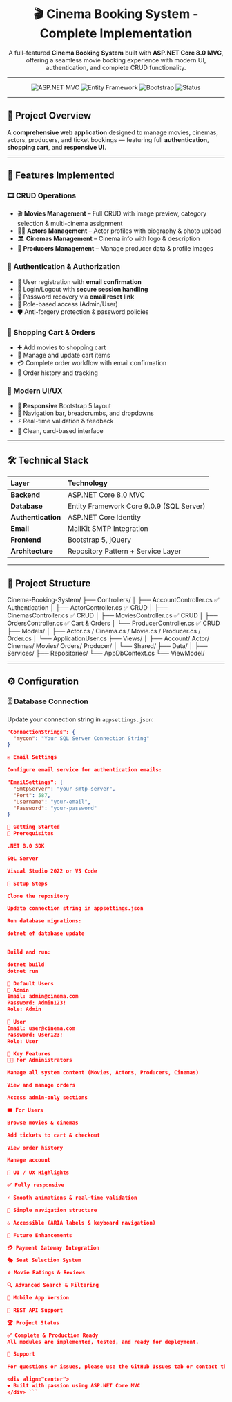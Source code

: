 <div align="center">

# 🎬 **Cinema Booking System - Complete Implementation**

A full-featured **Cinema Booking System** built with **ASP.NET Core 8.0 MVC**, offering a seamless movie booking experience with modern UI, authentication, and complete CRUD functionality.

---

![ASP.NET MVC](https://img.shields.io/badge/ASP.NET%20Core-8.0-blue?logo=dotnet)
![Entity Framework](https://img.shields.io/badge/Entity%20Framework-Core%209.0.9-green)
![Bootstrap](https://img.shields.io/badge/Frontend-Bootstrap%205-orange)
![Status](https://img.shields.io/badge/Status-Production%20Ready-brightgreen)

</div>

---

## 🧩 **Project Overview**
A **comprehensive web application** designed to manage movies, cinemas, actors, producers, and ticket bookings — featuring full **authentication**, **shopping cart**, and **responsive UI**.

---

## 🚀 **Features Implemented**

### 🎞 CRUD Operations
- 🎬 **Movies Management** – Full CRUD with image preview, category selection & multi-cinema assignment  
- 👨‍🎤 **Actors Management** – Actor profiles with biography & photo upload  
- 🏛 **Cinemas Management** – Cinema info with logo & description  
- 🎥 **Producers Management** – Manage producer data & profile images  

### 🔐 Authentication & Authorization
- 📝 User registration with **email confirmation**  
- 🔑 Login/Logout with **secure session handling**  
- 📩 Password recovery via **email reset link**  
- 👑 Role-based access (Admin/User)  
- 🛡 Anti-forgery protection & password policies  

### 🛒 Shopping Cart & Orders
- ➕ Add movies to shopping cart  
- 🧾 Manage and update cart items  
- 💳 Complete order workflow with email confirmation  
- 📜 Order history and tracking  

### 💎 Modern UI/UX
- 📱 **Responsive** Bootstrap 5 layout  
- 🧭 Navigation bar, breadcrumbs, and dropdowns  
- ⚡ Real-time validation & feedback  
- 🎨 Clean, card-based interface  

---

## 🛠 **Technical Stack**

| Layer | Technology |
|:------|:------------|
| **Backend** | ASP.NET Core 8.0 MVC |
| **Database** | Entity Framework Core 9.0.9 (SQL Server) |
| **Authentication** | ASP.NET Core Identity |
| **Email** | MailKit SMTP Integration |
| **Frontend** | Bootstrap 5, jQuery |
| **Architecture** | Repository Pattern + Service Layer |

---

## 📁 **Project Structure**

Cinema-Booking-System/
├── Controllers/
│ ├── AccountController.cs ✅ Authentication
│ ├── ActorController.cs ✅ CRUD
│ ├── CinemasController.cs ✅ CRUD
│ ├── MoviesController.cs ✅ CRUD
│ ├── OrdersController.cs ✅ Cart & Orders
│ └── ProducerController.cs ✅ CRUD
├── Models/
│ ├── Actor.cs / Cinema.cs / Movie.cs / Producer.cs / Order.cs
│ └── ApplicationUser.cs
├── Views/
│ ├── Account/ Actor/ Cinemas/ Movies/ Orders/ Producer/
│ └── Shared/
├── Data/
│ ├── Services/ ├── Repositories/ └── AppDbContext.cs
└── ViewModel/


---

## ⚙️ **Configuration**

### 🗄 Database Connection
Update your connection string in `appsettings.json`:
```json
"ConnectionStrings": {
  "mycon": "Your SQL Server Connection String"
}

✉️ Email Settings

Configure email service for authentication emails:

"EmailSettings": {
  "SmtpServer": "your-smtp-server",
  "Port": 587,
  "Username": "your-email",
  "Password": "your-password"
}

🚀 Getting Started
🔧 Prerequisites

.NET 8.0 SDK

SQL Server

Visual Studio 2022 or VS Code

🧭 Setup Steps

Clone the repository

Update connection string in appsettings.json

Run database migrations:

dotnet ef database update


Build and run:

dotnet build
dotnet run

👥 Default Users
👑 Admin
Email: admin@cinema.com
Password: Admin123!
Role: Admin

🙍 User
Email: user@cinema.com
Password: User123!
Role: User

🎯 Key Features
👨‍💻 For Administrators

Manage all system content (Movies, Actors, Producers, Cinemas)

View and manage orders

Access admin-only sections

🎟 For Users

Browse movies & cinemas

Add tickets to cart & checkout

View order history

Manage account

🎨 UI / UX Highlights

✅ Fully responsive

⚡ Smooth animations & real-time validation

🧭 Simple navigation structure

♿ Accessible (ARIA labels & keyboard navigation)

🔮 Future Enhancements

💳 Payment Gateway Integration

🎭 Seat Selection System

⭐ Movie Ratings & Reviews

🔍 Advanced Search & Filtering

📱 Mobile App Version

🔗 REST API Support

🏆 Project Status

✅ Complete & Production Ready
All modules are implemented, tested, and ready for deployment.

💬 Support

For questions or issues, please use the GitHub Issues tab or contact the maintainer.

<div align="center">
❤️ Built with passion using ASP.NET Core MVC
</div> ```
